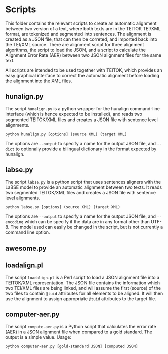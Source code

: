 # Scripts

This folder contains the relevant scripts to create an automatic alignment between two version of a text, 
where both texts are in the TEITOK TEI/XML format, are tokenized and segmented into sentences. The alignment
is created as a JSON file, that can then be correted, and imported back into the TEI/XML source. There are 
alignment script for three alignment algorithms, the script to load the JSON, and a script to calculate the 
Alignment Error Rate (AER) between two JSON alignment files for the same text.

All scripts are intended to be used together with TEITOK, which provides an easy graphical interface to 
correct the automatic alignment before loading the alignment into the XML files. 

## hunalign.py

The script `hunalign.py` is a python wrapper for the hunalign command-line interface (which is hence expected 
to be installed), and reads two segmented TEITOK/XML files and creates a JSON file with sentence level 
alignments.

```python hunalign.py [options] (source XML) (target XML)```

The options are `--output` to specify a name for the output JSON file, and `--dict` to optionally provide a bilingual
dictionary in the format expected by hunalign.


## labse.py

The script `labse.py` is a python script that uses sentences aligners with the LaBSE model to provide an automatic 
alignment between two texts. 
It reads two segmented TEITOK/XML files and creates a JSON file with sentence level alignments. 

```python labse.py [options] (source XML) (target XML)```

The options are `--output` to specify a name for the output JSON file, and `--encoding` which can be 
specify if the data are in any format other than UTF-8. The model used 
can easily be changed in the script, but is not currently a command line option.

## awesome.py


## loadalign.pl

The script `loadalign.pl` is a Perl script to load a JSON alignment file into a TEITOK/XML representation. The JSON 
file contains the information which two TEI/XML files are being linked, and will assume the first (source) of the two files
to contain `@tuid` attributes for all elements to be aligned. It will then use the alignment to assign appropriate `@tuid` attributes to the target file.

## computer-aer.py

The script `compute-aer.py` is a Python script that calculates the error rate (AER) in a JSON alignment file when
compared to a gold standard. The output is a simple value. Usage:

```python computer-aer.py [gold-standard JSON] [computed JSON]```
